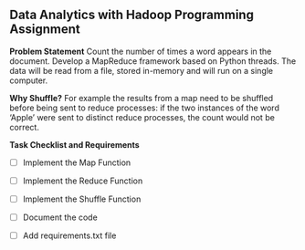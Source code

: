 ## Data Analytics with Hadoop Programming Assignment

**Problem Statement**
Count the number of times a word appears in the document. Develop a MapReduce framework based on Python threads. The data will be read from a file, stored in-memory and will run on a single computer.

**Why Shuffle?**
For example the results from a map need to be shuffled before being sent to reduce processes: if the two instances of the word ‘Apple’ were sent to distinct reduce processes, the count would not be correct.

**Task Checklist and Requirements**

- [ ] Implement the Map Function
- [ ] Implement the Reduce Function
- [ ] Implement the Shuffle Function
- [ ] Document the code
- [ ] Add requirements.txt file

